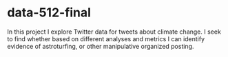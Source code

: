 # data-512-final
In this project I explore Twitter data for tweets about climate change. I seek to find whether based on different analyses and metrics I can identify evidence of astroturfing, or other manipulative organized posting. 
